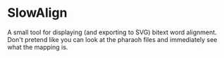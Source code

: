 # SlowAlign
A small tool for displaying (and exporting to SVG) bitext word alignment. Don't pretend like you can look at the pharaoh files and immediately see what the mapping is.
